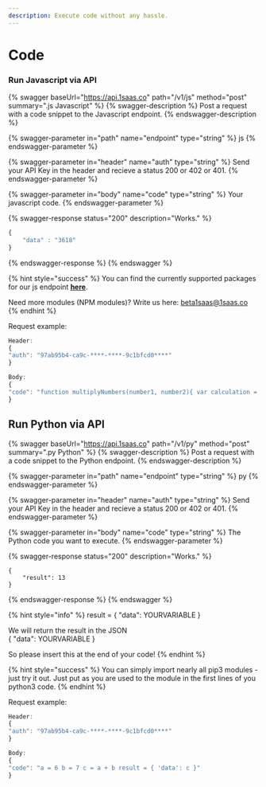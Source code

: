 ```yaml
---
description: Execute code without any hassle.
---
```


# Code

### Run Javascript via API

{% swagger baseUrl="https://api.1saas.co" path="/v1/js" method="post" summary=".js Javascript" %}
{% swagger-description %}
Post a request with a code snippet to the Javascript endpoint.
{% endswagger-description %}

{% swagger-parameter in="path" name="endpoint" type="string" %}
js
{% endswagger-parameter %}

{% swagger-parameter in="header" name="auth" type="string" %}
Send your API Key in the header and recieve a status 200 or 402 or 401.
{% endswagger-parameter %}

{% swagger-parameter in="body" name="code" type="string" %}
Your javascript code.
{% endswagger-parameter %}

{% swagger-response status="200" description="Works." %}
```javascript
{ 
    "data" : "3618"
} 
```
{% endswagger-response %}
{% endswagger %}

{% hint style="success" %}
You can find the currently supported packages for our js endpoint [**here**](https://gist.github.com/wemakefuture/362d925f199e8828d575628ab896b60f#file-packages-npm-1saas-co).

Need more modules (NPM modules)? Write us here: [beta1saas@1saas.co](mailto:beta1saas@1saas.co)
{% endhint %}

Request example:

```javascript
Header:
{
"auth": "97ab95b4-ca9c-****-****-9c1bfcd0****"
}

Body:
{ 
"code": "function multiplyNumbers(number1, number2){ var calculation = number1 * number2; result = {'data': calculation}; } multiplyNumbers(54, 67);" 
} 
```

## Run Python via API

{% swagger baseUrl="https://api.1saas.co" path="/v1/py" method="post" summary=".py Python" %}
{% swagger-description %}
Post a request with a code snippet to the Python endpoint.
{% endswagger-description %}

{% swagger-parameter in="path" name="endpoint" type="string" %}
py
{% endswagger-parameter %}

{% swagger-parameter in="header" name="auth" type="string" %}
Send your API Key in the header and recieve a status 200 or 402 or 401.
{% endswagger-parameter %}

{% swagger-parameter in="body" name="code" type="string" %}
The Python code you want to execute.
{% endswagger-parameter %}

{% swagger-response status="200" description="Works." %}
```
{
    "result": 13
}
```
{% endswagger-response %}
{% endswagger %}

{% hint style="info" %}
result = { "data": YOURVARIABLE }

We will return the result in the JSON \
{ "data": YOURVARIABLE }

So please insert this at the end of your code!
{% endhint %}

{% hint style="success" %}
You can simply import nearly all pip3 modules - just try it out. Just put as you are used to the module in the first lines of you python3 code.
{% endhint %}

Request example:

```javascript
Header:
{
"auth": "97ab95b4-ca9c-****-****-9c1bfcd0****"
}

Body:
{ 
"code": "a = 6 b = 7 c = a + b result = { 'data': c }" 
} 
```
